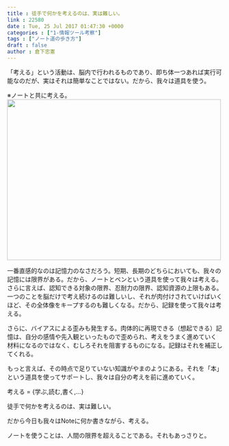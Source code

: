 ```yaml
---
title : 徒手で何かを考えるのは、実は難しい。
link : 22580
date : Tue, 25 Jul 2017 01:47:30 +0000
categories : ["1-情報ツール考察"]
tags : ["ノート道の歩き方"]
draft : false
author : 倉下忠憲
---
```


「考える」という活動は、脳内で行われるものであり、即ち体一つあれば実行可能なのだが、実はそれは簡単なことではない。だから、我々は道具を使う。

※ノートと共に考える。
<a href="https://rashita.net/blog/?attachment_id=22581" rel="attachment wp-att-22581"><img src="https://rashita.net/blog/wp-content/uploads/2017/07/IMG_7853-500x375.jpg" alt="" width="500" height="375" class="alignnone size-medium wp-image-22581" /></a>

一番直感的なのは記憶力のなさだろう。短期、長期のどちらにおいても、我々の記憶には限界がある。だから、ノートとペンという道具を使って我々は考える。さらに言えば、認知できる対象の限界、忍耐力の限界、認知資源の上限もある。一つのことを脳だけで考え続けるのは難しいし、それが肉付けされていけばいくほど、その全体像をキープするのも難しくなる。だから、記録を使って我々は考える。

さらに、バイアスによる歪みも発生する。肉体的に再現できる（想起できる）記憶は、自分の感情や先入観といったもので歪められ、考えをうまく進めていく材料になるのではなく、むしろそれを阻害するものになる。記録はそれを補正してくれる。

もっと言えば、その時点で足りていない知識がやまのようにある。それを「本」という道具を使ってサポートし、我々は自分の考えを前に進めていく。

考える = {学ぶ,読む,書く,…} 

徒手で何かを考えるのは、実は難しい。

だから今日も我々はNoteに何か書きながら、考える。

ノートを使うことは、人間の限界を超えることである。それもあっさりと。